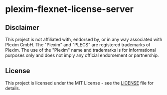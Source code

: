 # plexim-flexnet-license-server

## Disclaimer
This project is not affiliated with, endorsed by, or in any way associated with Plexim GmbH. The "Plexim" and "PLECS" are registered trademarks of Plexim. The use of the "Plexim" name and trademarks is for informational purposes only and does not imply any official endorsement or partnership.

## License
This project is licensed under the MIT License - see the [LICENSE](LICENSE) file for details.

